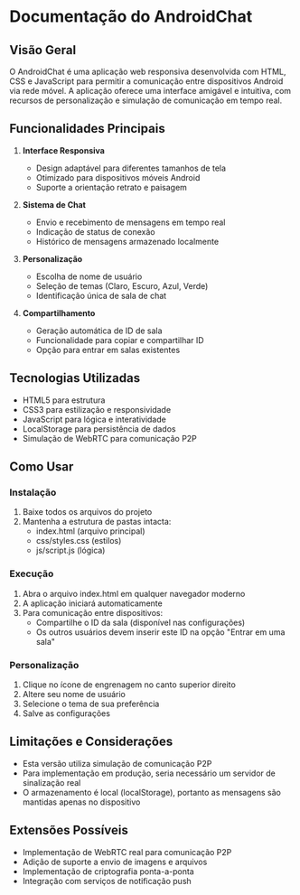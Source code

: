 # Documentação do AndroidChat

## Visão Geral
O AndroidChat é uma aplicação web responsiva desenvolvida com HTML, CSS e JavaScript para permitir a comunicação entre dispositivos Android via rede móvel. A aplicação oferece uma interface amigável e intuitiva, com recursos de personalização e simulação de comunicação em tempo real.

## Funcionalidades Principais

1. **Interface Responsiva**
   - Design adaptável para diferentes tamanhos de tela
   - Otimizado para dispositivos móveis Android
   - Suporte a orientação retrato e paisagem

2. **Sistema de Chat**
   - Envio e recebimento de mensagens em tempo real
   - Indicação de status de conexão
   - Histórico de mensagens armazenado localmente

3. **Personalização**
   - Escolha de nome de usuário
   - Seleção de temas (Claro, Escuro, Azul, Verde)
   - Identificação única de sala de chat

4. **Compartilhamento**
   - Geração automática de ID de sala
   - Funcionalidade para copiar e compartilhar ID
   - Opção para entrar em salas existentes

## Tecnologias Utilizadas
- HTML5 para estrutura
- CSS3 para estilização e responsividade
- JavaScript para lógica e interatividade
- LocalStorage para persistência de dados
- Simulação de WebRTC para comunicação P2P

## Como Usar

### Instalação
1. Baixe todos os arquivos do projeto
2. Mantenha a estrutura de pastas intacta:
   - index.html (arquivo principal)
   - css/styles.css (estilos)
   - js/script.js (lógica)

### Execução
1. Abra o arquivo index.html em qualquer navegador moderno
2. A aplicação iniciará automaticamente
3. Para comunicação entre dispositivos:
   - Compartilhe o ID da sala (disponível nas configurações)
   - Os outros usuários devem inserir este ID na opção "Entrar em uma sala"

### Personalização
1. Clique no ícone de engrenagem no canto superior direito
2. Altere seu nome de usuário
3. Selecione o tema de sua preferência
4. Salve as configurações

## Limitações e Considerações
- Esta versão utiliza simulação de comunicação P2P
- Para implementação em produção, seria necessário um servidor de sinalização real
- O armazenamento é local (localStorage), portanto as mensagens são mantidas apenas no dispositivo

## Extensões Possíveis
- Implementação de WebRTC real para comunicação P2P
- Adição de suporte a envio de imagens e arquivos
- Implementação de criptografia ponta-a-ponta
- Integração com serviços de notificação push
